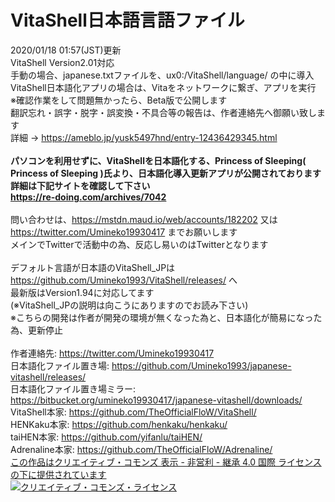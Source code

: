 # VitaShell日本語言語ファイル
2020/01/18 01:57(JST)更新<br>
VitaShell Version2.01対応<br>
手動の場合、japanese.txtファイルを、ux0:/VitaShell/language/ の中に導入<br>
VitaShell日本語化アプリの場合は、Vitaをネットワークに繋ぎ、アプリを実行<br>
※確認作業をして問題無かったら、Beta版で公開します<br>
翻訳忘れ・誤字・脱字・誤変換・不具合等の報告は、作者連絡先へ御願い致します<br>
詳細 → https://ameblo.jp/yusk5497hnd/entry-12436429345.html <br><br>
<strong>パソコンを利用せずに、VitaShellを日本語化する、Princess of Sleeping( Princess of Sleeping )氏より、日本語化導入更新アプリが公開されております<br>
詳細は下記サイトを確認して下さい<br>
https://re-doing.com/archives/7042</strong><br><br>
問い合わせは、https://mstdn.maud.io/web/accounts/182202 又は https://twitter.com/Umineko19930417 までお願いします<br>
メインでTwitterで活動中の為、反応し易いのはTwitterとなります<br><br>
デフォルト言語が日本語のVitaShell_JPは https://github.com/Umineko1993/VitaShell/releases/ へ<br>
最新版はVersion1.94に対応してます<br>
(※VitaShell_JPの説明は向こうにありますのでお読み下さい)<br>
※こちらの開発は作者が開発の環境が無くなった為と、日本語化が簡易になった為、更新停止<br><br>
作者連絡先: https://twitter.com/Umineko19930417<br>
日本語化ファイル置き場: https://github.com/Umineko1993/japanese-vitashell/releases/<br>
日本語化ファイル置き場ミラー: https://bitbucket.org/umineko19930417/japanese-vitashell/downloads/<br>
VitaShell本家: https://github.com/TheOfficialFloW/VitaShell/<br>
HENKaku本家: https://github.com/henkaku/henkaku/<br>
taiHEN本家: https://github.com/yifanlu/taiHEN/<br>
Adrenaline本家: https://github.com/TheOfficialFloW/Adrenaline/<br>
<a rel = "license" href = "https://creativecommons.org/licenses/by-nc-sa/4.0/">この作品はクリエイティブ・コモンズ 表示 - 非営利 - 継承 4.0 国際 ライセンスの下に提供されています</a><br>
<a rel = "license" href="https://creativecommons.org/licenses/by-nc-sa/4.0/">
<img alt = "クリエイティブ・コモンズ・ライセンス" style = "border-width:0" src = "https://i.creativecommons.org/l/by-nc-sa/4.0/88x31.png" /></a>
